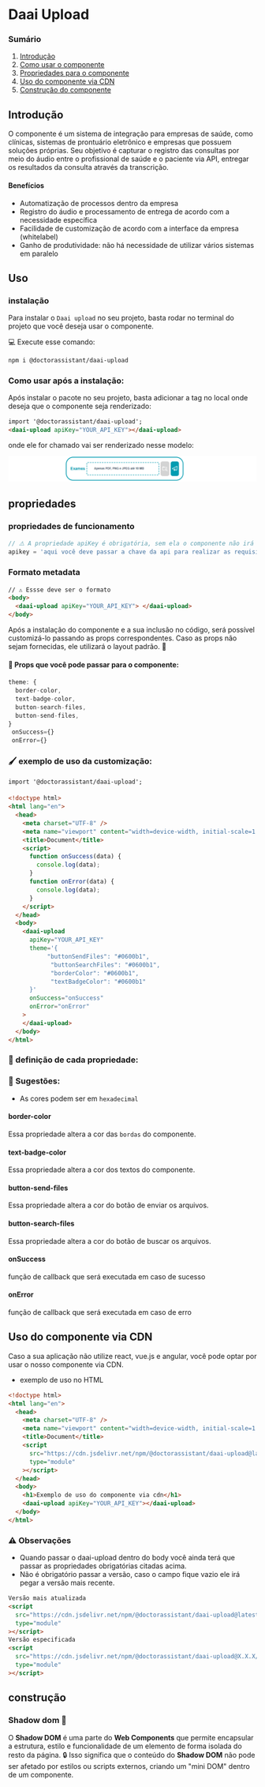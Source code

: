 # Daai Upload

### Sumário

1. [Introdução](#introdução)
2. [Como usar o componente](#uso)
3. [Propriedades para o componente](#propriedades)
4. [Uso do componente via CDN](#uso-do-componente-via-cdn)
5. [Construção do componente](#construção)

## Introdução

O componente é um sistema de integração para empresas de saúde, como clínicas, sistemas de prontuário eletrônico e empresas que possuem soluções próprias. Seu objetivo é capturar o registro das consultas por meio do áudio entre o profissional de saúde e o paciente via API, entregar os resultados da consulta através da transcrição.

#### Benefícios

- Automatização de processos dentro da empresa
- Registro do áudio e processamento de entrega de acordo com a necessidade específica
- Facilidade de customização de acordo com a interface da empresa (whitelabel)
- Ganho de produtividade: não há necessidade de utilizar vários sistemas em paralelo

## Uso

### instalação

Para instalar o `Daai upload` no seu projeto, basta rodar no terminal do projeto que você deseja usar o componente.

💻 Execute esse comando:

```bash
npm i @doctorassistant/daai-upload
```

### Como usar após a instalação:

Após instalar o pacote no seu projeto, basta adicionar a tag <daai-upload> no local onde deseja que o componente seja renderizado:

```html
import '@doctorassistant/daai-upload';
<daai-upload apiKey="YOUR_API_KEY"></daai-upload>
```

onde ele for chamado vai ser renderizado nesse modelo:

![readme_component_layout.png](https://raw.githubusercontent.com/doctor-assistant/daai-upload/main/daai_upload.png)

## propriedades

### propriedades de funcionamento

```js
// ⚠️ A propriedade apiKey é obrigatória, sem ela o componente não irá fazer requisições a api
apikey = 'aqui você deve passar a chave da api para realizar as requisições';
```

### Formato metadata

```html
// ⚠️ Essse deve ser o formato
<body>
  <daai-upload apiKey="YOUR_API_KEY"> </daai-upload>
</body>
```

Após a instalação do componente e a sua inclusão no código, será possível customizá-lo passando as props correspondentes. Caso as props não sejam fornecidas, ele utilizará o layout padrão. 🎨

#### 📂 Props que você pode passar para o componente:

```js
theme: {
  border-color,
  text-badge-color,
  button-search-files,
  button-send-files,
}
 onSuccess={}
 onError={}
```

### 🖌️ exemplo de uso da customização:

```html
import '@doctorassistant/daai-upload';

<!doctype html>
<html lang="en">
  <head>
    <meta charset="UTF-8" />
    <meta name="viewport" content="width=device-width, initial-scale=1.0" />
    <title>Document</title>
    <script>
      function onSuccess(data) {
        console.log(data);
      }
      function onError(data) {
        console.log(data);
      }
    </script>
  </head>
  <body>
    <daai-upload
      apiKey="YOUR_API_KEY"
      theme='{
           "buttonSendFiles": "#0600b1",
            "buttonSearchFiles": "#0600b1",
            "borderColor": "#0600b1",
            "textBadgeColor": "#0600b1"
      }'
      onSuccess="onSuccess"
      onError="onError"
    >
    </daai-upload>
  </body>
</html>
```

### 🔎 definição de cada propriedade:

### 📎 Sugestões:

- As cores podem ser em `hexadecimal`

#### border-color

Essa propriedade altera a cor das `bordas` do componente.

#### text-badge-color

Essa propriedade altera a cor dos textos do componente.

#### button-send-files

Essa propriedade altera a cor do botão de enviar os arquivos.

#### button-search-files

Essa propriedade altera a cor do botão de buscar os arquivos.

#### onSuccess

função de callback que será executada em caso de sucesso

#### onError

função de callback que será executada em caso de erro

## Uso do componente via CDN

Caso a sua aplicação não utilize react, vue.js e angular, você pode optar por usar o nosso componente via CDN.

- exemplo de uso no HTML

```html
<!doctype html>
<html lang="en">
  <head>
    <meta charset="UTF-8" />
    <meta name="viewport" content="width=device-width, initial-scale=1.0" />
    <title>Document</title>
    <script
      src="https://cdn.jsdelivr.net/npm/@doctorassistant/daai-upload@latest/dist/DaaiUpload.js"
      type="module"
    ></script>
  </head>
  <body>
    <h1>Exemplo de uso do componente via cdn</h1>
    <daai-upload apiKey="YOUR_API_KEY"></daai-upload>
  </body>
</html>
```

### ⚠️ Observações

- Quando passar o daai-upload dentro do body você ainda terá que passar as propriedades obrigatórias citadas acima.
- Não é obrigatório passar a versão, caso o campo fique vazio ele irá pegar a versão mais recente.

```html
Versão mais atualizada
<script
  src="https://cdn.jsdelivr.net/npm/@doctorassistant/daai-upload@latest/dist/DaaiUpload.js"
  type="module"
></script>
Versão especificada
<script
  src="https://cdn.jsdelivr.net/npm/@doctorassistant/daai-upload@X.X.X/dist/DaaiUpload.js"
  type="module"
></script>
```

## construção

### Shadow dom 👻

O **Shadow DOM** é uma parte do **Web Components** que permite encapsular a estrutura, estilo e funcionalidade de um elemento de forma isolada do resto da página. 🔒 Isso significa que o conteúdo do **Shadow DOM** não pode ser afetado por estilos ou scripts externos, criando um "mini DOM" dentro de um componente.
